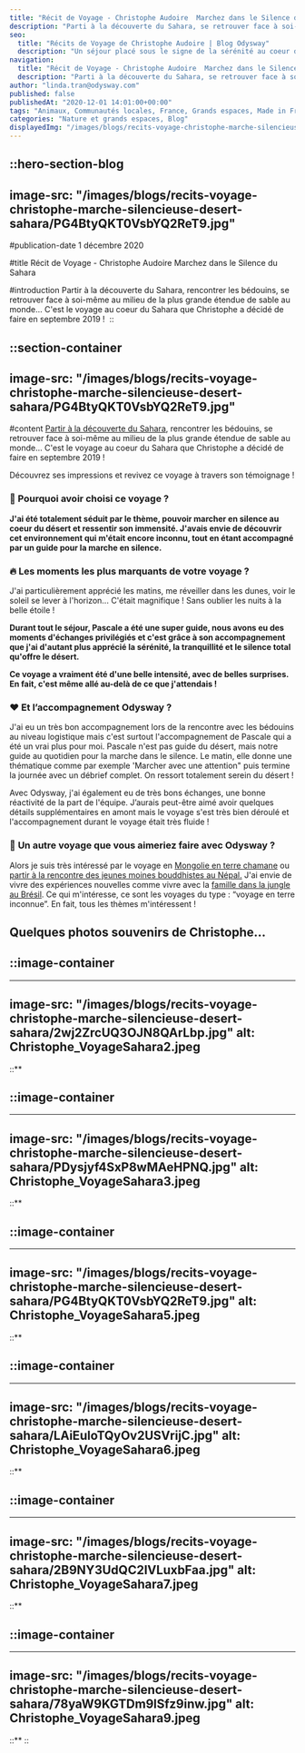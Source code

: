 ```yaml
---
title: "Récit de Voyage - Christophe Audoire  Marchez dans le Silence du Sahara"
description: "Parti à la découverte du Sahara, se retrouver face à soi-même au milieu de la plus grand étendue de sable au monde, rencontrez les bédouins... C'est le voyage au coeur du Sahara qu'a décidé de faire Christophe en octobre 2019 !"
seo:
  title: "Récits de Voyage de Christophe Audoire | Blog Odysway"
  description: "Un séjour placé sous le signe de la sérénité au coeur du désert du Sahara... Découvrez le témoignage de Christophe !"
navigation:
  title: "Récit de Voyage - Christophe Audoire  Marchez dans le Silence du Sahara"
  description: "Parti à la découverte du Sahara, se retrouver face à soi-même au milieu de la plus grand étendue de sable au monde, rencontrez les bédouins... C'est le voyage au coeur du Sahara qu'a décidé de faire Christophe en octobre 2019 !"
author: "linda.tran@odysway.com"
published: false
publishedAt: "2020-12-01 14:01:00+00:00"
tags: "Animaux, Communautés locales, France, Grands espaces, Made in France, Thailande"
categories: "Nature et grands espaces, Blog"
displayedImg: "/images/blogs/recits-voyage-christophe-marche-silencieuse-desert-sahara/PG4BtyQKT0VsbYQ2ReT9.jpg"
---
```


::hero-section-blog
---
image-src: "/images/blogs/recits-voyage-christophe-marche-silencieuse-desert-sahara/PG4BtyQKT0VsbYQ2ReT9.jpg"
---
#publication-date
1 décembre 2020

#title
Récit de Voyage - Christophe Audoire  Marchez dans le Silence du Sahara

#introduction
Partir à la découverte du Sahara, rencontrer les bédouins, se retrouver face à soi-même au milieu de la plus grande étendue de sable au monde... C'est le voyage au coeur du Sahara que Christophe a décidé de faire en septembre 2019 ! 
::

::section-container
---
image-src: "/images/blogs/recits-voyage-christophe-marche-silencieuse-desert-sahara/PG4BtyQKT0VsbYQ2ReT9.jpg"
---
#content
[Partir à la découverte du Sahara](https://odysway.com/voyages/marche-silencieuse-sahara?utm_source=Blog&utm_medium=Post&utm_campaign=Recit_Christophe), rencontrer les bédouins, se retrouver face à soi-même au milieu de la plus grande étendue de sable au monde... C'est le voyage au coeur du Sahara que Christophe a décidé de faire en septembre 2019 ! 

Découvrez ses impressions et revivez ce voyage à travers son témoignage !

### **🤗 Pourquoi avoir choisi ce voyage ?**

**J'ai été totalement séduit par le thème, pouvoir marcher en silence au coeur du désert et ressentir son immensité. J'avais envie de découvrir cet environnement qui m'était encore inconnu, tout en étant accompagné par un guide pour la marche en silence.**

### **🔥 Les moments les plus marquants de votre voyage ?**

J'ai particulièrement apprécié les matins, me réveiller dans les dunes, voir le soleil se lever à l'horizon... C'était magnifique ! Sans oublier les nuits à la belle étoile !

**Durant tout le séjour, Pascale a été une super guide, nous avons eu des moments d'échanges privilégiés et c'est grâce à son accompagnement que j'ai d'autant plus apprécié la sérénité, la tranquillité et le silence total qu'offre le désert.**

**Ce voyage a vraiment été d'une belle intensité, avec de belles surprises. En fait, c'est même allé au-delà de ce que j'attendais !**

### **❤️ Et l’accompagnement Odysway ?**

J'ai eu un très bon accompagnement lors de la rencontre avec les bédouins au niveau logistique mais c'est surtout l'accompagnement de Pascale qui a été un vrai plus pour moi. Pascale n'est pas guide du désert, mais notre guide au quotidien pour la marche dans le silence. Le matin, elle donne une thématique comme par exemple 'Marcher avec une attention" puis termine la journée avec un débrief complet. On ressort totalement serein du désert !

Avec Odysway, j'ai également eu de très bons échanges, une bonne réactivité de la part de l'équipe. J’aurais peut-être aimé avoir quelques détails supplémentaires en amont mais le voyage s'est très bien déroulé et l'accompagnement durant le voyage était très fluide !

### **🧐** **Un autre voyage que vous aimeriez faire avec Odysway ?**

Alors je suis très intéressé par le voyage en [Mongolie en terre chamane](https://odysway.com/voyages/voyage-chamane-mongolie?utm_source=Blog&utm_medium=Post&utm_campaign=Recit_Christophe) ou [partir à la rencontre des jeunes moines bouddhistes au Népal.](https://odysway.com/voyages/immersion-ecole-bouddhiste-nepal?utm_source=Blog&utm_medium=Post&utm_campaign=Recit_Christophe) J'ai envie de vivre des expériences nouvelles comme vivre avec la [famille dans la jungle au Brésil](https://odysway.com/voyages/survie-jungle-amazonienne?utm_source=Blog&utm_medium=Post&utm_campaign=Recit_Christophe). Ce qui m'intéresse, ce sont les voyages du type : “voyage en terre inconnue”. En fait, tous les thèmes m'intéressent !

## **Quelques photos souvenirs de Christophe...**

## ::image-container
---
image-src: "/images/blogs/recits-voyage-christophe-marche-silencieuse-desert-sahara/2wj2ZrcUQ3OJN8QArLbp.jpg"
alt: Christophe_VoyageSahara2.jpeg
---
::**

## ::image-container
---
image-src: "/images/blogs/recits-voyage-christophe-marche-silencieuse-desert-sahara/PDysjyf4SxP8wMAeHPNQ.jpg"
alt: Christophe_VoyageSahara3.jpeg
---
::**

## ::image-container
---
image-src: "/images/blogs/recits-voyage-christophe-marche-silencieuse-desert-sahara/PG4BtyQKT0VsbYQ2ReT9.jpg"
alt: Christophe_VoyageSahara5.jpeg
---
::**

## ::image-container
---
image-src: "/images/blogs/recits-voyage-christophe-marche-silencieuse-desert-sahara/LAiEuloTQyOv2USVrijC.jpg"
alt: Christophe_VoyageSahara6.jpeg
---
::**

## ::image-container
---
image-src: "/images/blogs/recits-voyage-christophe-marche-silencieuse-desert-sahara/2B9NY3UdQC2IVLuxbFaa.jpg"
alt: Christophe_VoyageSahara7.jpeg
---
::**

## ::image-container
---
image-src: "/images/blogs/recits-voyage-christophe-marche-silencieuse-desert-sahara/78yaW9KGTDm9lSfz9inw.jpg"
alt: Christophe_VoyageSahara9.jpeg
---
::**
::
